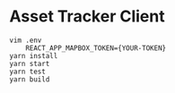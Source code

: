 # Asset Tracker Client

    vim .env
        REACT_APP_MAPBOX_TOKEN={YOUR-TOKEN}
    yarn install
    yarn start
    yarn test
    yarn build
